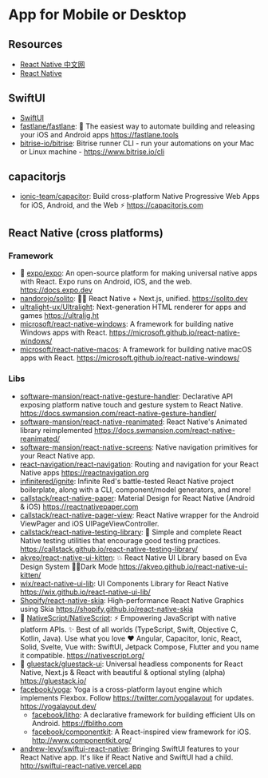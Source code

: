 # App for Mobile or Desktop

## Resources

- [React Native 中文网](https://reactnative.cn/)
- [React Native](https://reactnative.dev/)

## SwiftUI

- [SwiftUI](https://developer.apple.com/xcode/swiftui/)
- [fastlane/fastlane](https://github.com/fastlane/fastlane): 🚀 The easiest way to automate building and releasing your iOS and Android apps <https://fastlane.tools>
- [bitrise-io/bitrise](https://github.com/bitrise-io/bitrise): Bitrise runner CLI - run your automations on your Mac or Linux machine - <https://www.bitrise.io/cli>

## capacitorjs

- [ionic-team/capacitor](https://github.com/ionic-team/capacitor): Build cross-platform Native Progressive Web Apps for iOS, Android, and the Web ⚡️ <https://capacitorjs.com>

## React Native (cross platforms)

### Framework

- 🌟 [expo/expo](https://github.com/expo/expo): An open-source platform for making universal native apps with React. Expo runs on Android, iOS, and the web. <https://docs.expo.dev>
- [nandorojo/solito](https://github.com/nandorojo/solito): 🧍‍♂️ React Native + Next.js, unified. <https://solito.dev>
- [ultralight-ux/Ultralight](https://github.com/ultralight-ux/Ultralight): Next-generation HTML renderer for apps and games <https://ultralig.ht>
- [microsoft/react-native-windows](https://github.com/microsoft/react-native-windows): A framework for building native Windows apps with React. <https://microsoft.github.io/react-native-windows/>
- [microsoft/react-native-macos](https://github.com/microsoft/react-native-macos): A framework for building native macOS apps with React. <https://microsoft.github.io/react-native-windows/>

### Libs

- [software-mansion/react-native-gesture-handler](https://github.com/software-mansion/react-native-gesture-handler): Declarative API exposing platform native touch and gesture system to React Native. <https://docs.swmansion.com/react-native-gesture-handler/>
- [software-mansion/react-native-reanimated](https://github.com/software-mansion/react-native-reanimated): React Native's Animated library reimplemented <https://docs.swmansion.com/react-native-reanimated/>
- [software-mansion/react-native-screens](https://github.com/software-mansion/react-native-screens): Native navigation primitives for your React Native app.
- [react-navigation/react-navigation](https://github.com/react-navigation/react-navigation): Routing and navigation for your React Native apps <https://reactnavigation.org>
- [infinitered/ignite](https://github.com/infinitered/ignite): Infinite Red's battle-tested React Native project boilerplate, along with a CLI, component/model generators, and more!
- [callstack/react-native-paper](https://github.com/callstack/react-native-paper): Material Design for React Native (Android & iOS) <https://reactnativepaper.com>
- [callstack/react-native-pager-view](https://github.com/callstack/react-native-pager-view): React Native wrapper for the Android ViewPager and iOS UIPageViewController.
- [callstack/react-native-testing-library](https://github.com/callstack/react-native-testing-library): 🦉 Simple and complete React Native testing utilities that encourage good testing practices. <https://callstack.github.io/react-native-testing-library/>
- [akveo/react-native-ui-kitten](https://github.com/akveo/react-native-ui-kitten): 💥 React Native UI Library based on Eva Design System 🌚✨Dark Mode <https://akveo.github.io/react-native-ui-kitten/>
- [wix/react-native-ui-lib](https://github.com/wix/react-native-ui-lib): UI Components Library for React Native <https://wix.github.io/react-native-ui-lib/>
- [Shopify/react-native-skia](https://github.com/Shopify/react-native-skia): High-performance React Native Graphics using Skia <https://shopify.github.io/react-native-skia>
- 🌟 [NativeScript/NativeScript](https://github.com/NativeScript/NativeScript): ⚡ Empowering JavaScript with native platform APIs. ✨ Best of all worlds (TypeScript, Swift, Objective C, Kotlin, Java). Use what you love ❤️ Angular, Capacitor, Ionic, React, Solid, Svelte, Vue with: SwiftUI, Jetpack Compose, Flutter and you name it compatible. <https://nativescript.org/>
- 🌟 [gluestack/gluestack-ui](https://github.com/gluestack/gluestack-ui): Universal headless components for React Native, Next.js & React with beautiful & optional styling (alpha) <https://gluestack.io/>
- [facebook/yoga](https://github.com/facebook/yoga): Yoga is a cross-platform layout engine which implements Flexbox. Follow https://twitter.com/yogalayout for updates. <https://yogalayout.dev/>
  - [facebook/litho](https://github.com/facebook/litho): A declarative framework for building efficient UIs on Android. <https://fblitho.com>
  - [facebook/componentkit](https://github.com/facebook/componentkit): A React-inspired view framework for iOS. <http://www.componentkit.org/>
- [andrew-levy/swiftui-react-native](https://github.com/andrew-levy/swiftui-react-native): Bringing SwiftUI features to your React Native app. It's like if React Native and SwiftUI had a child. <http://swiftui-react-native.vercel.app>
